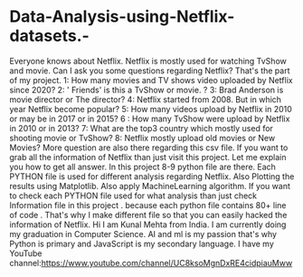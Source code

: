 # Data-Analysis-using-Netflix-datasets.-
Everyone knows about Netflix. Netflix is mostly used for watching TvShow and movie.  Can I ask you some questions regarding Netflix? That's the part of my project.  1:  How many movies and TV shows video uploaded by Netflix since 2020? 2: '  Friends' is this a TvShow or movie. ? 3: Brad Anderson is movie director or The director?  4: Netflix started from 2008. But in which year Netflix become popular?  5: How many videos upload by Netflix in 2010 or may be in 2017 or in 2015?  6 : How many TvShow were upload by Netflix in 2010 or in 2013? 7: What are the top3 country which mostly used for shooting movie or TvShow? 8: Netflix mostly upload old movies or New Movies?  More question are also there regarding this csv file. If you want to grab all the information of Netflix than just visit this project.  Let me explain you how to get all answer.   In this project 8-9 python file are there. Each PYTHON file is used for different analysis regarding Netflix. Also Plotting the results using Matplotlib. Also apply MachineLearning algorithm. If you want to check each PYTHON file used for what analysis than just check Information file in this project .  because each python file contains 80+ line of code . That's why I make different file so that you can easily hacked the information of Netflix.  Hi I am Kunal Mehta from India. I am currently doing my graduation in Computer Science. AI and ml is my passion that's why Python is primary and JavaScript is my secondary language.  I have my YouTube channel:https://www.youtube.com/channel/UC8ksoMgnDxRE4cidpiauMww 
